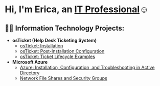 <h1>Hi, I'm Erica, an <a href="https://linkedin.com/in/erica-guzman-004a24164">IT Professional</a>☺</h1>

<h2>👨‍💻 Information Technology Projects:</h2>

- <b>osTicket (Help Desk Ticketing System)</b>
  - [osTicket: Installation](https://github.com/eri9898/osticket-prereqs)
  - [osTicket: Post-Installation Configuration](https://github.com/Eri9898/PostInstallationOSTIcket)
  - [osTicket: Ticket Lifecycle Examples](https://github.com/eri9898/ticket-lifecycle)
- <b>Microsoft Azure</b>
  - [Azure: Installation, Configuration, and Troubleshooting in Active Directory](https://github.com/Eri9898/Active-Directory-Installation-Configuration-and-Troubleshooting)
  - [Network File Shares and Security Groups](https://github.com/Eri9898/Network-File-Shares-and-Permissions)
